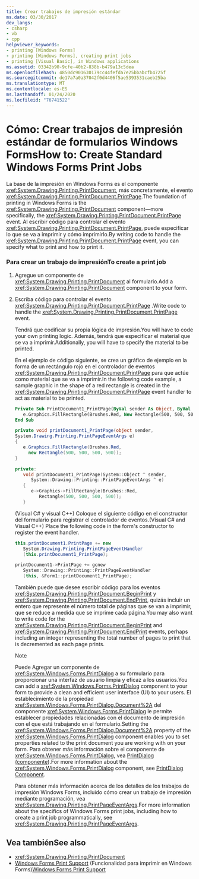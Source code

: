 ```yaml
---
title: Crear trabajos de impresión estándar
ms.date: 03/30/2017
dev_langs:
- csharp
- vb
- cpp
helpviewer_keywords:
- printing [Windows Forms]
- printing [Windows Forms], creating print jobs
- printing [Visual Basic], in Windows applications
ms.assetid: 03342b90-9cfe-40b2-838b-b479a13c5dea
ms.openlocfilehash: 4850dc901630179cc44fefda7e25bbabcfb4725f
ms.sourcegitcommit: de17a7a0a37042f0d4406f5ae5393531caeb25ba
ms.translationtype: MT
ms.contentlocale: es-ES
ms.lasthandoff: 01/24/2020
ms.locfileid: "76741522"
---
```

# <a name="how-to-create-standard-windows-forms-print-jobs"></a><span data-ttu-id="09cd5-102">Cómo: Crear trabajos de impresión estándar de formularios Windows Forms</span><span class="sxs-lookup"><span data-stu-id="09cd5-102">How to: Create Standard Windows Forms Print Jobs</span></span>
<span data-ttu-id="09cd5-103">La base de la impresión en Windows Forms es el componente <xref:System.Drawing.Printing.PrintDocument>, más concretamente, el evento <xref:System.Drawing.Printing.PrintDocument.PrintPage>.</span><span class="sxs-lookup"><span data-stu-id="09cd5-103">The foundation of printing in Windows Forms is the <xref:System.Drawing.Printing.PrintDocument> component—more specifically, the <xref:System.Drawing.Printing.PrintDocument.PrintPage> event.</span></span> <span data-ttu-id="09cd5-104">Al escribir código para controlar el evento <xref:System.Drawing.Printing.PrintDocument.PrintPage>, puede especificar lo que se va a imprimir y cómo imprimirlo.</span><span class="sxs-lookup"><span data-stu-id="09cd5-104">By writing code to handle the <xref:System.Drawing.Printing.PrintDocument.PrintPage> event, you can specify what to print and how to print it.</span></span>  
  
### <a name="to-create-a-print-job"></a><span data-ttu-id="09cd5-105">Para crear un trabajo de impresión</span><span class="sxs-lookup"><span data-stu-id="09cd5-105">To create a print job</span></span>  
  
1. <span data-ttu-id="09cd5-106">Agregue un componente de <xref:System.Drawing.Printing.PrintDocument> al formulario.</span><span class="sxs-lookup"><span data-stu-id="09cd5-106">Add a <xref:System.Drawing.Printing.PrintDocument> component to your form.</span></span>  
  
2. <span data-ttu-id="09cd5-107">Escriba código para controlar el evento <xref:System.Drawing.Printing.PrintDocument.PrintPage> .</span><span class="sxs-lookup"><span data-stu-id="09cd5-107">Write code to handle the <xref:System.Drawing.Printing.PrintDocument.PrintPage> event.</span></span>  
  
     <span data-ttu-id="09cd5-108">Tendrá que codificar su propia lógica de impresión.</span><span class="sxs-lookup"><span data-stu-id="09cd5-108">You will have to code your own printing logic.</span></span> <span data-ttu-id="09cd5-109">Además, tendrá que especificar el material que se va a imprimir.</span><span class="sxs-lookup"><span data-stu-id="09cd5-109">Additionally, you will have to specify the material to be printed.</span></span>  
  
     <span data-ttu-id="09cd5-110">En el ejemplo de código siguiente, se crea un gráfico de ejemplo en la forma de un rectángulo rojo en el controlador de eventos <xref:System.Drawing.Printing.PrintDocument.PrintPage> para que actúe como material que se va a imprimir.</span><span class="sxs-lookup"><span data-stu-id="09cd5-110">In the following code example, a sample graphic in the shape of a red rectangle is created in the <xref:System.Drawing.Printing.PrintDocument.PrintPage> event handler to act as material to be printed.</span></span>  
  
    ```vb  
    Private Sub PrintDocument1_PrintPage(ByVal sender As Object, ByVal e As System.Drawing.Printing.PrintPageEventArgs) Handles PrintDocument1.PrintPage  
       e.Graphics.FillRectangle(Brushes.Red, New Rectangle(500, 500, 500, 500))  
    End Sub  
    ```  
  
    ```csharp  
    private void printDocument1_PrintPage(object sender,   
    System.Drawing.Printing.PrintPageEventArgs e)  
    {  
       e.Graphics.FillRectangle(Brushes.Red,   
         new Rectangle(500, 500, 500, 500));  
    }  
    ```  
  
    ```cpp  
    private:  
       void printDocument1_PrintPage(System::Object ^ sender,  
          System::Drawing::Printing::PrintPageEventArgs ^ e)  
       {  
          e->Graphics->FillRectangle(Brushes::Red,  
             Rectangle(500, 500, 500, 500));  
       }  
    ```  
  
     <span data-ttu-id="09cd5-111">(Visual C# y visual C++) Coloque el siguiente código en el constructor del formulario para registrar el controlador de eventos.</span><span class="sxs-lookup"><span data-stu-id="09cd5-111">(Visual C# and Visual C++) Place the following code in the form's constructor to register the event handler.</span></span>  
  
    ```csharp  
    this.printDocument1.PrintPage += new  
       System.Drawing.Printing.PrintPageEventHandler  
       (this.printDocument1_PrintPage);  
    ```  
  
    ```cpp  
    printDocument1->PrintPage += gcnew  
       System::Drawing::Printing::PrintPageEventHandler  
       (this, &Form1::printDocument1_PrintPage);  
    ```  
  
     <span data-ttu-id="09cd5-112">También puede que desee escribir código para los eventos <xref:System.Drawing.Printing.PrintDocument.BeginPrint> y <xref:System.Drawing.Printing.PrintDocument.EndPrint>, quizás incluir un entero que represente el número total de páginas que se van a imprimir, que se reduce a medida que se imprime cada página.</span><span class="sxs-lookup"><span data-stu-id="09cd5-112">You may also want to write code for the <xref:System.Drawing.Printing.PrintDocument.BeginPrint> and <xref:System.Drawing.Printing.PrintDocument.EndPrint> events, perhaps including an integer representing the total number of pages to print that is decremented as each page prints.</span></span>  
  
    > [!NOTE]
    > <span data-ttu-id="09cd5-113">Puede Agregar un componente de <xref:System.Windows.Forms.PrintDialog> a su formulario para proporcionar una interfaz de usuario limpia y eficaz a los usuarios.</span><span class="sxs-lookup"><span data-stu-id="09cd5-113">You can add a <xref:System.Windows.Forms.PrintDialog> component to your form to provide a clean and efficient user interface (UI) to your users.</span></span> <span data-ttu-id="09cd5-114">El establecimiento de la propiedad <xref:System.Windows.Forms.PrintDialog.Document%2A> del componente <xref:System.Windows.Forms.PrintDialog> le permite establecer propiedades relacionadas con el documento de impresión con el que está trabajando en el formulario.</span><span class="sxs-lookup"><span data-stu-id="09cd5-114">Setting the <xref:System.Windows.Forms.PrintDialog.Document%2A> property of the <xref:System.Windows.Forms.PrintDialog> component enables you to set properties related to the print document you are working with on your form.</span></span> <span data-ttu-id="09cd5-115">Para obtener más información sobre el componente de <xref:System.Windows.Forms.PrintDialog>, vea [PrintDialog (componente](../controls/printdialog-component-windows-forms.md)).</span><span class="sxs-lookup"><span data-stu-id="09cd5-115">For more information about the <xref:System.Windows.Forms.PrintDialog> component, see [PrintDialog Component](../controls/printdialog-component-windows-forms.md).</span></span>  
  
     <span data-ttu-id="09cd5-116">Para obtener más información acerca de los detalles de los trabajos de impresión Windows Forms, incluido cómo crear un trabajo de impresión mediante programación, vea <xref:System.Drawing.Printing.PrintPageEventArgs>.</span><span class="sxs-lookup"><span data-stu-id="09cd5-116">For more information about the specifics of Windows Forms print jobs, including how to create a print job programmatically, see <xref:System.Drawing.Printing.PrintPageEventArgs>.</span></span>  
  
## <a name="see-also"></a><span data-ttu-id="09cd5-117">Vea también</span><span class="sxs-lookup"><span data-stu-id="09cd5-117">See also</span></span>

- <xref:System.Drawing.Printing.PrintDocument>
- <span data-ttu-id="09cd5-118">[Windows Forms Print Support](windows-forms-print-support.md) (Funcionalidad para imprimir en Windows Forms)</span><span class="sxs-lookup"><span data-stu-id="09cd5-118">[Windows Forms Print Support](windows-forms-print-support.md)</span></span>
